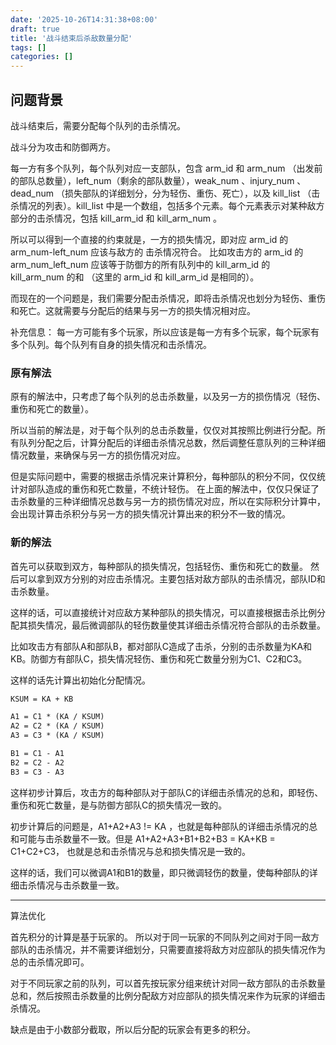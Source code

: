 ```yaml
---
date: '2025-10-26T14:31:38+08:00'
draft: true
title: '战斗结束后杀敌数量分配'
tags: []
categories: []
---
```


## 问题背景

战斗结束后，需要分配每个队列的击杀情况。

战斗分为攻击和防御两方。

每一方有多个队列，每个队列对应一支部队，包含 arm_id 和 arm_num （出发前的部队总数量），left_num（剩余的部队数量），weak_num 、injury_num 、dead_num （损失部队的详细划分，分为轻伤、重伤、死亡），以及 kill_list （击杀情况的列表）。kill_list 中是一个数组，包括多个元素。每个元素表示对某种敌方部分的击杀情况，包括 kill_arm_id 和 kill_arm_num 。

所以可以得到一个直接的约束就是，一方的损失情况，即对应 arm_id 的 arm_num-left_num 应该与敌方的 击杀情况符合。
比如攻击方的 arm_id 的 arm_num_left_num 应该等于防御方的所有队列中的 kill_arm_id 的 kill_arm_num 的和 （这里的 arm_id 和 kill_arm_id 是相同的）。

而现在的一个问题是，我们需要分配击杀情况，即将击杀情况也划分为轻伤、重伤和死亡。这就需要与分配后的结果与另一方的损失情况相对应。

补充信息：
每一方可能有多个玩家，所以应该是每一方有多个玩家，每个玩家有多个队列。每个队列有自身的损失情况和击杀情况。


### 原有解法

原有的解法中，只考虑了每个队列的总击杀数量，以及另一方的损伤情况（轻伤、重伤和死亡的数量）。

所以当前的解法是，对于每个队列的总击杀数量，仅仅对其按照比例进行分配。所有队列分配之后，计算分配后的详细击杀情况总数，然后调整任意队列的三种详细情况数量，来确保与另一方的损伤情况对应。

但是实际问题中，需要的根据击杀情况来计算积分，每种部队的积分不同，仅仅统计对部队造成的重伤和死亡数量，不统计轻伤。
在上面的解法中，仅仅只保证了击杀数量的三种详细情况总数与另一方的损伤情况对应，所以在实际积分计算中，会出现计算击杀积分与另一方的损失情况计算出来的积分不一致的情况。

### 新的解法

首先可以获取到双方，每种部队的损失情况，包括轻伤、重伤和死亡的数量。
然后可以拿到双方分别的对应击杀情况。主要包括对敌方部队的击杀情况，部队ID和击杀数量。

这样的话，可以直接统计对应敌方某种部队的损失情况，可以直接根据击杀比例分配其损失情况，最后微调部队的轻伤数量使其详细击杀情况符合部队的击杀数量。

比如攻击方有部队A和部队B，都对部队C造成了击杀，分别的击杀数量为KA和KB。防御方有部队C，损失情况轻伤、重伤和死亡数量分别为C1、C2和C3。

这样的话先计算出初始化分配情况。

``` txt
KSUM = KA + KB

A1 = C1 * (KA / KSUM)
A2 = C2 * (KA / KSUM)
A3 = C3 * (KA / KSUM)

B1 = C1 - A1
B2 = C2 - A2
B3 = C3 - A3
```

这样初步计算后，攻击方的每种部队对于部队C的详细击杀情况的总和，即轻伤、重伤和死亡数量，是与防御方部队C的损失情况一致的。

初步计算后的问题是，A1+A2+A3 != KA ，也就是每种部队的详细击杀情况的总和可能与击杀数量不一致。但是 A1+A2+A3+B1+B2+B3 = KA+KB = C1+C2+C3， 也就是总和击杀情况与总和损失情况是一致的。

这样的话，我们可以微调A1和B1的数量，即只微调轻伤的数量，使每种部队的详细击杀情况与击杀数量一致。

--- 

算法优化

首先积分的计算是基于玩家的。
所以对于同一玩家的不同队列之间对于同一敌方部队的击杀情况，并不需要详细划分，只需要直接将敌方对应部队的损失情况作为总的击杀情况即可。

对于不同玩家之前的队列，可以首先按玩家分组来统计对同一敌方部队的击杀数量总和，然后按照击杀数量的比例分配敌方对应部队的损失情况来作为玩家的详细击杀情况。

缺点是由于小数部分截取，所以后分配的玩家会有更多的积分。